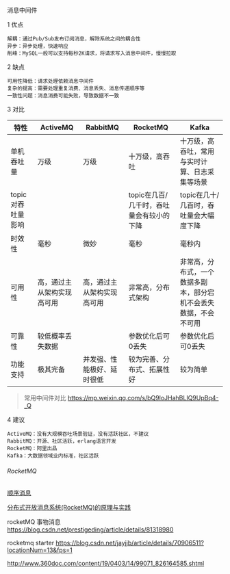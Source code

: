 消息中间件

1 优点

	解耦：通过Pub/Sub发布订阅消息，解除系统之间的耦合性
	异步：异步处理，快速响应
	削峰：MySQL一般可以支持每秒2K请求，将请求写入消息中间件，慢慢拉取

2 缺点

	可用性降低：请求处理依赖消息中间件
	复杂的提高：需要处理重复消费、消息丢失、消息传递顺序等
	一致性问题：消息消费可能失败，导致数据不一致

3 对比

|特性|ActiveMQ|RabbitMQ|RocketMQ|Kafka|
|---|---|---|---|---|
|单机吞吐量|万级|万级|十万级，高吞吐|十万级，高吞吐，常用与实时计算、日志采集等场景|
|topic对吞吐量影响|||topic在几百/几千时，吞吐量会有较小的下降|topic在几十/几百时，吞吐量会大幅度下降|
|时效性|毫秒|微妙|毫秒|毫秒内|
|可用性|高，通过主从架构实现高可用|高，通过主从架构实现高可用|非常高，分布式架构|非常高，分布式，一个数据多副本，部分宕机不会丢失数据，不会不可用|
|可靠性|较低概率丢失数据||参数优化后可0丢失|参数优化后可0丢失|
|功能支持|极其完备|并发强、性能极好、延时很低|较为完善、分布式、拓展性好|较为简单|

> 常用中间件对比 https://mp.weixin.qq.com/s/bQ9loJHahBLIQ9UpBq4-_Q

4 建议

	ActiveMQ：没有大规模吞吐场景验证，没有活跃社区，不建议
	RabbitMQ：开源、社区活跃，erlang语言开发
	RocketMQ：阿里出品
	Kafka：大数据领域业内标准，社区活跃








###### RocketMQ

[顺序消息](rocketmq/order_message.md)






[分布式开放消息系统(RocketMQ)的原理与实践](https://www.jianshu.com/p/453c6e7ff81c)









rocketMQ 事物消息
https://blog.csdn.net/prestigeding/article/details/81318980



rocketmq starter
https://blog.csdn.net/jayjjb/article/details/70906511?locationNum=13&fps=1




http://www.360doc.com/content/19/0403/14/99071_826164585.shtml